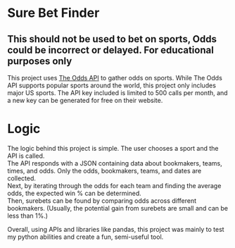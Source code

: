 # Sure Bet Finder
## This should not be used to bet on sports, Odds could be incorrect or delayed. For educational purposes only

This project uses [The Odds API](https://the-odds-api.com/) to gather odds on sports. While The Odds API supports popular sports around the world, this project only includes major US sports. The API key included is limited to 500 calls per month, and a new key can be generated for free on their website.

# Logic
The logic behind this project is simple. The user chooses a sport and the API is called.  
The API responds with a JSON containing data about bookmakers, teams, times, and odds. 
Only the odds, bookmakers, teams, and dates are collected.  
Next, by iterating through the odds for each team and finding the average odds, the expected win % can be determined.    
Then, surebets can be found by comparing odds across different bookmakers. (Usually, the potential gain from surebets are small and can be less than 1%.)   
  
Overall, using APIs and libraries like pandas, this project was mainly to test my python abilities and create a fun, semi-useful tool.
